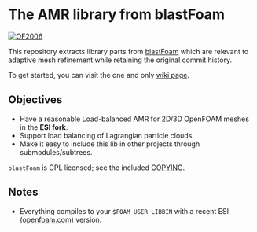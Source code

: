 # The AMR library from blastFoam

[![OF2006](https://github.com/STFS-TUDa/blastAMR/actions/workflows/of2006.yml/badge.svg)](https://github.com/STFS-TUDa/blastAMR/actions/workflows/of2006.yml)

This repository extracts library parts from [blastFoam](https://github.com/synthetik-technologies/blastfoam)
which are relevant to adaptive mesh refinement while retaining the original commit history.

To get started, you can visit the one and only [wiki page](https://git.rwth-aachen.de/elwardi.fadeli/blastamr/-/wikis/home).

## Objectives
- Have a reasonable Load-balanced AMR for 2D/3D OpenFOAM meshes in the **ESI fork**.
- Support load balancing of Lagrangian particle clouds.
- Make it easy to include this lib in other projects through submodules/subtrees.

`blastFoam` is GPL licensed; see the included [COPYING](COPYING).

## Notes

- Everything compiles to your `$FOAM_USER_LIBBIN` with a recent ESI ([openfoam.com](https://openfoam.com)) version.
